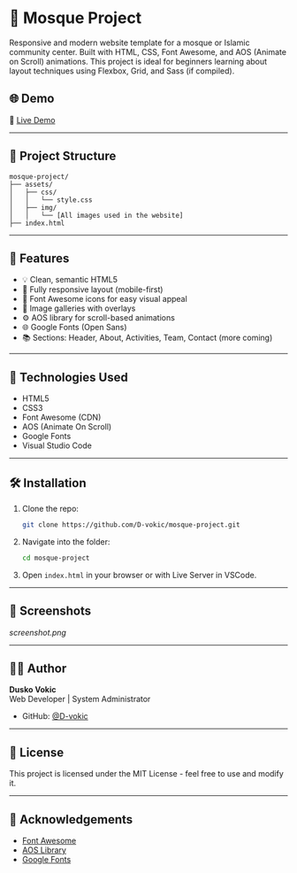 # 🕌 Mosque Project

Responsive and modern website template for a mosque or Islamic community center. Built with HTML, CSS, Font Awesome, and AOS (Animate on Scroll) animations. This project is ideal for beginners learning about layout techniques using Flexbox, Grid, and Sass (if compiled).

## 🌐 Demo

🔗 [Live Demo](#) 

---

## 📂 Project Structure

```
mosque-project/
├── assets/
│   ├── css/
│   │   └── style.css
│   ├── img/
│   │   └── [All images used in the website]
├── index.html
```

---

## 🚀 Features

- 💡 Clean, semantic HTML5
- 🎨 Fully responsive layout (mobile-first)
- 💬 Font Awesome icons for easy visual appeal
- 📸 Image galleries with overlays
- ⚙️ AOS library for scroll-based animations
- 🌐 Google Fonts (Open Sans)
- 📚 Sections: Header, About, Activities, Team, Contact (more coming)

---

## 🔧 Technologies Used

- HTML5
- CSS3
- Font Awesome (CDN)
- AOS (Animate On Scroll)
- Google Fonts
- Visual Studio Code

---

## 🛠️ Installation

1. Clone the repo:
   ```bash
   git clone https://github.com/D-vokic/mosque-project.git
   ```
2. Navigate into the folder:
   ```bash
   cd mosque-project
   ```
3. Open `index.html` in your browser or with Live Server in VSCode.

---

## 📸 Screenshots

_screenshot.png_

---

## 🙋‍♂️ Author

**Dusko Vokic**  
Web Developer | System Administrator

- GitHub: [@D-vokic](https://github.com/D-vokic)

---

## 📜 License

This project is licensed under the MIT License - feel free to use and modify it.

---

## 🙏 Acknowledgements

- [Font Awesome](https://fontawesome.com/)
- [AOS Library](https://michalsnik.github.io/aos/)
- [Google Fonts](https://fonts.google.com/)
